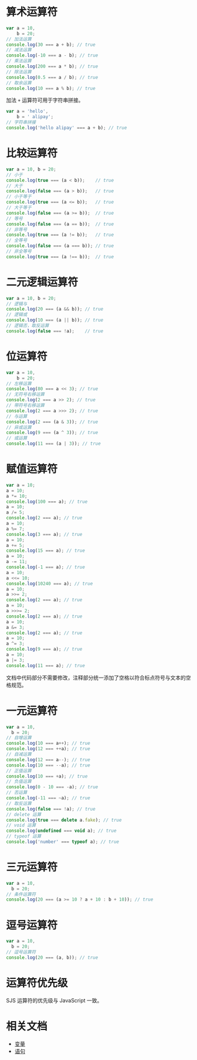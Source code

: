 # 算术运算符

```javascript
var a = 10,
    b = 20;
// 加法运算
console.log(30 === a + b); // true
// 减法运算
console.log(-10 === a - b); // true
// 乘法运算
console.log(200 === a * b); // true
// 除法运算
console.log(0.5 === a / b); // true
// 取余运算
console.log(10 === a % b); // true
```

加法 `+` 运算符可用于字符串拼接。

```javascript
var a = 'hello',
    b = ' alipay';
// 字符串拼接
console.log('hello alipay' === a + b); // true
```
# 比较运算符

```javascript
var a = 10, b = 20;
// 小于
console.log(true === (a < b));    // true
// 大于
console.log(false === (a > b));   // true
// 小于等于
console.log(true === (a <= b));   // true
// 大于等于
console.log(false === (a >= b));  // true
// 等号
console.log(false === (a == b));  // true
// 非等号
console.log(true === (a != b));   // true
// 全等号
console.log(false === (a === b)); // true
// 非全等号
console.log(true === (a !== b));  // true
```

# 二元逻辑运算符

```javascript
var a = 10, b = 20;
// 逻辑与
console.log(20 === (a && b)); // true
// 逻辑或
console.log(10 === (a || b)); // true
// 逻辑否，取反运算
console.log(false === !a);    // true
```
# 位运算符

```javascript
var a = 10,
    b = 20;
// 左移运算
console.log(80 === a << 3); // true
// 无符号右移运算
console.log(2 === a >> 2); // true
// 带符号右移运算
console.log(2 === a >>> 2); // true
// 与运算
console.log(2 === (a & 3)); // true
// 异或运算
console.log(9 === (a ^ 3)); // true
// 或运算
console.log(11 === (a | 3)); // true
```
# 赋值运算符

```javascript
var a = 10;
a = 10;
a *= 10;
console.log(100 === a); // true
a = 10;
a /= 5;
console.log(2 === a); // true
a = 10;
a %= 7;
console.log(3 === a); // true
a = 10;
a += 5;
console.log(15 === a); // true
a = 10;
a -= 11;
console.log(-1 === a); // true
a = 10;
a <<= 10;
console.log(10240 === a); // true
a = 10;
a >>= 2;
console.log(2 === a); // true
a = 10;
a >>>= 2;
console.log(2 === a); // true
a = 10;
a &= 3;
console.log(2 === a); // true
a = 10;
a ^= 3;
console.log(9 === a); // true
a = 10;
a |= 3;
console.log(11 === a); // true
```

文档中代码部分不需要修改，注释部分统一添加了空格以符合标点符号与文本的空格规范。
# 一元运算符

```javascript
var a = 10,
  b = 20;
// 自增运算
console.log(10 === a++); // true
console.log(12 === ++a); // true
// 自减运算
console.log(12 === a--); // true
console.log(10 === --a); // true
// 正值运算
console.log(10 === +a); // true
// 负值运算
console.log(0 - 10 === -a); // true
// 否运算
console.log(-11 === ~a); // true
// 取反运算
console.log(false === !a); // true
// delete 运算
console.log(true === delete a.fake); // true
// void 运算
console.log(undefined === void a); // true
// typeof 运算
console.log('number' === typeof a); // true
```

# 三元运算符

```javascript
var a = 10,
  b = 20;
// 条件运算符
console.log(20 === (a >= 10 ? a + 10 : b + 10)); // true
```

# 逗号运算符

```javascript
var a = 10,
  b = 20;
// 逗号运算符
console.log(20 === (a, b)); // true
```
# 运算符优先级

SJS 运算符的优先级与 JavaScript 一致。

# 相关文档

- [变量](https://opendocs.alipay.com/mini/framework/sjs-variable)
- [语句](https://opendocs.alipay.com/mini/framework/sjs-statement)
